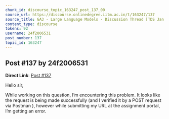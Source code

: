 ```yaml
---
chunk_id: discourse_topic_163247_post_137_00
source_url: https://discourse.onlinedegree.iitm.ac.in/t/163247/137
source_title: GA3 - Large Language Models - Discussion Thread [TDS Jan 2025]
content_type: discourse
tokens: 92
username: 24f2006531
post_number: 137
topic_id: 163247
---
```


## Post #137 by 24f2006531

**Direct Link**: [Post #137](https://discourse.onlinedegree.iitm.ac.in/t/163247/137)

Hello sir,

While working on this question, I’m encountering this problem. It looks like the request is being made successfully (and I verified it by a POST request via Postman ), however while submitting my URL at the assignment portal, I’m getting an error.
